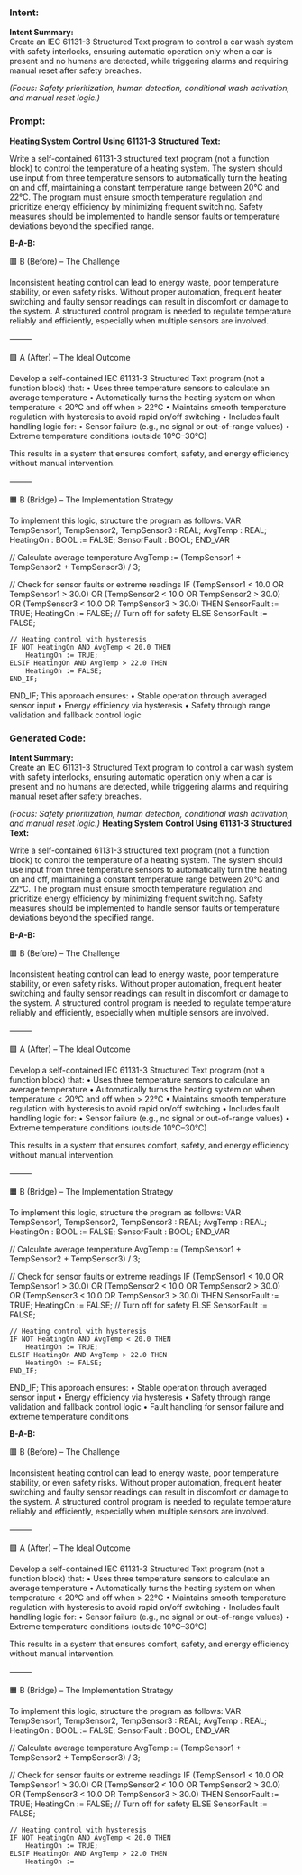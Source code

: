 ### Intent:
**Intent Summary:**  
Create an IEC 61131-3 Structured Text program to control a car wash system with safety interlocks, ensuring automatic operation only when a car is present and no humans are detected, while triggering alarms and requiring manual reset after safety breaches.  

*(Focus: Safety prioritization, human detection, conditional wash activation, and manual reset logic.)*

### Prompt:
**Heating System Control Using 61131-3 Structured Text:**

Write a self-contained 61131-3 structured text program (not a function block) to control the temperature of a heating system. The system should use input from three temperature sensors to automatically turn the heating on and off, maintaining a constant temperature range between 20°C and 22°C. The program must ensure smooth temperature regulation and prioritize energy efficiency by minimizing frequent switching. Safety measures should be implemented to handle sensor faults or temperature deviations beyond the specified range.

**B-A-B:**

🟥 B (Before) – The Challenge

Inconsistent heating control can lead to energy waste, poor temperature stability, or even safety risks. Without proper automation, frequent heater switching and faulty sensor readings can result in discomfort or damage to the system. A structured control program is needed to regulate temperature reliably and efficiently, especially when multiple sensors are involved.

⸻

🟩 A (After) – The Ideal Outcome

Develop a self-contained IEC 61131-3 Structured Text program (not a function block) that:
	•	Uses three temperature sensors to calculate an average temperature
	•	Automatically turns the heating system on when temperature < 20°C and off when > 22°C
	•	Maintains smooth temperature regulation with hysteresis to avoid rapid on/off switching
	•	Includes fault handling logic for:
	•	Sensor failure (e.g., no signal or out-of-range values)
	•	Extreme temperature conditions (outside 10°C–30°C)

This results in a system that ensures comfort, safety, and energy efficiency without manual intervention.

⸻

🟧 B (Bridge) – The Implementation Strategy

To implement this logic, structure the program as follows:
VAR
    TempSensor1, TempSensor2, TempSensor3 : REAL;
    AvgTemp : REAL;
    HeatingOn : BOOL := FALSE;
    SensorFault : BOOL;
END_VAR

// Calculate average temperature
AvgTemp := (TempSensor1 + TempSensor2 + TempSensor3) / 3;

// Check for sensor faults or extreme readings
IF (TempSensor1 < 10.0 OR TempSensor1 > 30.0) OR
   (TempSensor2 < 10.0 OR TempSensor2 > 30.0) OR
   (TempSensor3 < 10.0 OR TempSensor3 > 30.0) THEN
    SensorFault := TRUE;
    HeatingOn := FALSE; // Turn off for safety
ELSE
    SensorFault := FALSE;

    // Heating control with hysteresis
    IF NOT HeatingOn AND AvgTemp < 20.0 THEN
        HeatingOn := TRUE;
    ELSIF HeatingOn AND AvgTemp > 22.0 THEN
        HeatingOn := FALSE;
    END_IF;
END_IF;
This approach ensures:
	•	Stable operation through averaged sensor input
	•	Energy efficiency via hysteresis
	•	Safety through range validation and fallback control logic

### Generated Code:
**Intent Summary:**  
Create an IEC 61131-3 Structured Text program to control a car wash system with safety interlocks, ensuring automatic operation only when a car is present and no humans are detected, while triggering alarms and requiring manual reset after safety breaches.  

*(Focus: Safety prioritization, human detection, conditional wash activation, and manual reset logic.)*
**Heating System Control Using 61131-3 Structured Text:**

Write a self-contained 61131-3 structured text program (not a function block) to control the temperature of a heating system. The system should use input from three temperature sensors to automatically turn the heating on and off, maintaining a constant temperature range between 20°C and 22°C. The program must ensure smooth temperature regulation and prioritize energy efficiency by minimizing frequent switching. Safety measures should be implemented to handle sensor faults or temperature deviations beyond the specified range.

**B-A-B:**

🟥 B (Before) – The Challenge

Inconsistent heating control can lead to energy waste, poor temperature stability, or even safety risks. Without proper automation, frequent heater switching and faulty sensor readings can result in discomfort or damage to the system. A structured control program is needed to regulate temperature reliably and efficiently, especially when multiple sensors are involved.

⸻

🟩 A (After) – The Ideal Outcome

Develop a self-contained IEC 61131-3 Structured Text program (not a function block) that:
	•	Uses three temperature sensors to calculate an average temperature
	•	Automatically turns the heating system on when temperature < 20°C and off when > 22°C
	•	Maintains smooth temperature regulation with hysteresis to avoid rapid on/off switching
	•	Includes fault handling logic for:
	•	Sensor failure (e.g., no signal or out-of-range values)
	•	Extreme temperature conditions (outside 10°C–30°C)

This results in a system that ensures comfort, safety, and energy efficiency without manual intervention.

⸻

🟧 B (Bridge) – The Implementation Strategy

To implement this logic, structure the program as follows:
VAR
    TempSensor1, TempSensor2, TempSensor3 : REAL;
    AvgTemp : REAL;
    HeatingOn : BOOL := FALSE;
    SensorFault : BOOL;
END_VAR

// Calculate average temperature
AvgTemp := (TempSensor1 + TempSensor2 + TempSensor3) / 3;

// Check for sensor faults or extreme readings
IF (TempSensor1 < 10.0 OR TempSensor1 > 30.0) OR
   (TempSensor2 < 10.0 OR TempSensor2 > 30.0) OR
   (TempSensor3 < 10.0 OR TempSensor3 > 30.0) THEN
    SensorFault := TRUE;
    HeatingOn := FALSE; // Turn off for safety
ELSE
    SensorFault := FALSE;

    // Heating control with hysteresis
    IF NOT HeatingOn AND AvgTemp < 20.0 THEN
        HeatingOn := TRUE;
    ELSIF HeatingOn AND AvgTemp > 22.0 THEN
        HeatingOn := FALSE;
    END_IF;
END_IF;
This approach ensures:
	•	Stable operation through averaged sensor input
	•	Energy efficiency via hysteresis
	•	Safety through range validation and fallback control logic
	•	Fault handling for sensor failure and extreme temperature conditions

**B-A-B:**

🟥 B (Before) – The Challenge

Inconsistent heating control can lead to energy waste, poor temperature stability, or even safety risks. Without proper automation, frequent heater switching and faulty sensor readings can result in discomfort or damage to the system. A structured control program is needed to regulate temperature reliably and efficiently, especially when multiple sensors are involved.

⸻

🟩 A (After) – The Ideal Outcome

Develop a self-contained IEC 61131-3 Structured Text program (not a function block) that:
	•	Uses three temperature sensors to calculate an average temperature
	•	Automatically turns the heating system on when temperature < 20°C and off when > 22°C
	•	Maintains smooth temperature regulation with hysteresis to avoid rapid on/off switching
	•	Includes fault handling logic for:
	•	Sensor failure (e.g., no signal or out-of-range values)
	•	Extreme temperature conditions (outside 10°C–30°C)

This results in a system that ensures comfort, safety, and energy efficiency without manual intervention.

⸻

🟧 B (Bridge) – The Implementation Strategy

To implement this logic, structure the program as follows:
VAR
    TempSensor1, TempSensor2, TempSensor3 : REAL;
    AvgTemp : REAL;
    HeatingOn : BOOL := FALSE;
    SensorFault : BOOL;
END_VAR

// Calculate average temperature
AvgTemp := (TempSensor1 + TempSensor2 + TempSensor3) / 3;

// Check for sensor faults or extreme readings
IF (TempSensor1 < 10.0 OR TempSensor1 > 30.0) OR
   (TempSensor2 < 10.0 OR TempSensor2 > 30.0) OR
   (TempSensor3 < 10.0 OR TempSensor3 > 30.0) THEN
    SensorFault := TRUE;
    HeatingOn := FALSE; // Turn off for safety
ELSE
    SensorFault := FALSE;

    // Heating control with hysteresis
    IF NOT HeatingOn AND AvgTemp < 20.0 THEN
        HeatingOn := TRUE;
    ELSIF HeatingOn AND AvgTemp > 22.0 THEN
        HeatingOn :=
